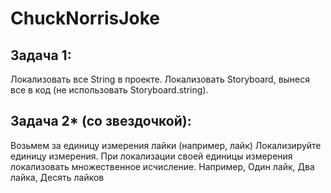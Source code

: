 # ChuckNorrisJoke
## Задача 1:
Локализовать все String в проекте.
Локализовать Storyboard, вынеся все в код (не использовать Storyboard.string).

## Задача 2* (со звездочкой):
Возьмем за единицу измерения лайки (например, лайк)
Локализируйте единицу измерения.
При локализации своей единицы измерения локализовать множественное исчисление. Например, Один лайк, Два лайка, Десять лайков
